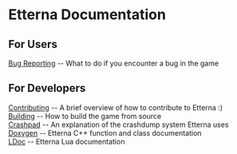 # Etterna Documentation

## For Users

[Bug Reporting](Bugreporting.md) -- What to do if you encounter a bug in the game

## For Developers

[Contributing](Contributing.md) -- A brief overview of how to contribute to Etterna :)<br>
[Building](Building.md) -- How to build the game from source<br>
[Crashpad](Crashpad.md) -- An explanation of the crashdump system Etterna uses<br>
[Doxygen](doxygen/html/index.html) -- Etterna C++ function and class documentation<br>
[LDoc](ldoc/index.html) -- Etterna Lua documentation